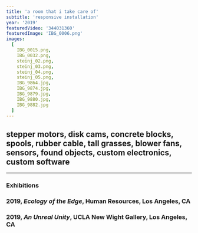```yaml
---
title: 'a room that i take care of'
subtitle: 'responsive installation'
year: '2019'
featuredVideo: '344031360'
featuredImage: 'IBG_0006.png'
images:
  [
    IBG_0015.png,
    IBG_0032.png,
    steinj_02.png,
    steinj_03.png,
    steinj_04.png,
    steinj_05.png,
    IBG_9864.jpg,
    IBG_9874.jpg,
    IBG_9879.jpg,
    IBG_9880.jpg,
    IBG_9882.jpg
  ]
---
```


## stepper motors, disk cams, concrete blocks, spools, rubber cable, tall grasses, blower fans, sensors, found objects, custom electronics, custom software

---

### **Exhibitions**

### 2019, _Ecology of the Edge_, Human Resources, Los Angeles, CA

### 2019, _An Unreal Unity_, UCLA New Wight Gallery, Los Angeles, CA
